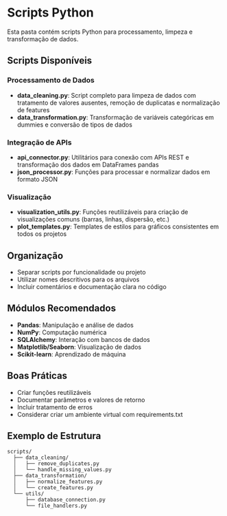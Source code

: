 # Scripts Python

Esta pasta contém scripts Python para processamento, limpeza e transformação de dados.

## Scripts Disponíveis

### Processamento de Dados
- **data_cleaning.py**: Script completo para limpeza de dados com tratamento de valores ausentes, remoção de duplicatas e normalização de features
- **data_transformation.py**: Transformação de variáveis categóricas em dummies e conversão de tipos de dados

### Integração de APIs
- **api_connector.py**: Utilitários para conexão com APIs REST e transformação dos dados em DataFrames pandas
- **json_processor.py**: Funções para processar e normalizar dados em formato JSON

### Visualização
- **visualization_utils.py**: Funções reutilizáveis para criação de visualizações comuns (barras, linhas, dispersão, etc.)
- **plot_templates.py**: Templates de estilos para gráficos consistentes em todos os projetos

## Organização

- Separar scripts por funcionalidade ou projeto
- Utilizar nomes descritivos para os arquivos
- Incluir comentários e documentação clara no código

## Módulos Recomendados

- **Pandas**: Manipulação e análise de dados
- **NumPy**: Computação numérica
- **SQLAlchemy**: Interação com bancos de dados
- **Matplotlib/Seaborn**: Visualização de dados
- **Scikit-learn**: Aprendizado de máquina

## Boas Práticas

- Criar funções reutilizáveis
- Documentar parâmetros e valores de retorno
- Incluir tratamento de erros
- Considerar criar um ambiente virtual com requirements.txt

## Exemplo de Estrutura

```
scripts/
  ├── data_cleaning/
  │   ├── remove_duplicates.py
  │   └── handle_missing_values.py
  ├── data_transformation/
  │   ├── normalize_features.py
  │   └── create_features.py
  └── utils/
      ├── database_connection.py
      └── file_handlers.py
``` 